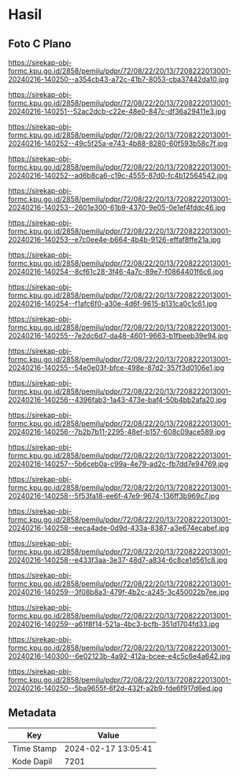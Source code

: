 # Hasil

## Foto C Plano

https://sirekap-obj-formc.kpu.go.id/2858/pemilu/pdpr/72/08/22/20/13/7208222013001-20240216-140250--a354cb43-a72c-41b7-8053-cba37442da10.jpg

https://sirekap-obj-formc.kpu.go.id/2858/pemilu/pdpr/72/08/22/20/13/7208222013001-20240216-140251--52ac2dcb-c22e-48e0-847c-df36a29411e3.jpg

https://sirekap-obj-formc.kpu.go.id/2858/pemilu/pdpr/72/08/22/20/13/7208222013001-20240216-140252--49c5f25a-e743-4b88-8280-60f593b58c7f.jpg

https://sirekap-obj-formc.kpu.go.id/2858/pemilu/pdpr/72/08/22/20/13/7208222013001-20240216-140252--ad6b8ca6-c19c-4555-87d0-fc4b12564542.jpg

https://sirekap-obj-formc.kpu.go.id/2858/pemilu/pdpr/72/08/22/20/13/7208222013001-20240216-140253--2601e300-61b9-4370-9e05-0e1ef4fddc46.jpg

https://sirekap-obj-formc.kpu.go.id/2858/pemilu/pdpr/72/08/22/20/13/7208222013001-20240216-140253--e7c0ee4e-b664-4b4b-9126-effaf8ffe21a.jpg

https://sirekap-obj-formc.kpu.go.id/2858/pemilu/pdpr/72/08/22/20/13/7208222013001-20240216-140254--8cf61c28-3f46-4a7c-89e7-f0864401f6c6.jpg

https://sirekap-obj-formc.kpu.go.id/2858/pemilu/pdpr/72/08/22/20/13/7208222013001-20240216-140254--f1afc6f0-a30e-4d6f-9615-b131ca0c1c61.jpg

https://sirekap-obj-formc.kpu.go.id/2858/pemilu/pdpr/72/08/22/20/13/7208222013001-20240216-140255--7e2dc6d7-da48-4601-9663-b1fbeeb39e94.jpg

https://sirekap-obj-formc.kpu.go.id/2858/pemilu/pdpr/72/08/22/20/13/7208222013001-20240216-140255--54e0e03f-bfce-498e-87d2-357f3d0106e1.jpg

https://sirekap-obj-formc.kpu.go.id/2858/pemilu/pdpr/72/08/22/20/13/7208222013001-20240216-140256--4396fab3-1a43-473e-baf4-50b4bb2afa20.jpg

https://sirekap-obj-formc.kpu.go.id/2858/pemilu/pdpr/72/08/22/20/13/7208222013001-20240216-140256--7b2b7b11-2295-48ef-b157-608c09ace589.jpg

https://sirekap-obj-formc.kpu.go.id/2858/pemilu/pdpr/72/08/22/20/13/7208222013001-20240216-140257--5b6ceb0a-c99a-4e79-ad2c-fb7dd7e94769.jpg

https://sirekap-obj-formc.kpu.go.id/2858/pemilu/pdpr/72/08/22/20/13/7208222013001-20240216-140258--5f53fa18-ee6f-47e9-9674-136ff3b969c7.jpg

https://sirekap-obj-formc.kpu.go.id/2858/pemilu/pdpr/72/08/22/20/13/7208222013001-20240216-140258--eeca4ade-0d9d-433a-8387-a3e674ecabef.jpg

https://sirekap-obj-formc.kpu.go.id/2858/pemilu/pdpr/72/08/22/20/13/7208222013001-20240216-140258--e433f3aa-3e37-48d7-a834-6c8ce1d561c8.jpg

https://sirekap-obj-formc.kpu.go.id/2858/pemilu/pdpr/72/08/22/20/13/7208222013001-20240216-140259--3f08b8a3-479f-4b2c-a245-3c450022b7ee.jpg

https://sirekap-obj-formc.kpu.go.id/2858/pemilu/pdpr/72/08/22/20/13/7208222013001-20240216-140259--a61f8f14-521a-4bc3-bcfb-351d1704fd33.jpg

https://sirekap-obj-formc.kpu.go.id/2858/pemilu/pdpr/72/08/22/20/13/7208222013001-20240216-140300--6e02123b-4a92-412a-bcee-e4c5c6e4a642.jpg

https://sirekap-obj-formc.kpu.go.id/2858/pemilu/pdpr/72/08/22/20/13/7208222013001-20240216-140250--5ba9655f-6f2d-432f-a2b9-fde6f917d6ed.jpg


## Metadata

| Key        | Value               |
| ---------- | ------------------- |
| Time Stamp | 2024-02-17 13:05:41 |
| Kode Dapil | 7201                |




